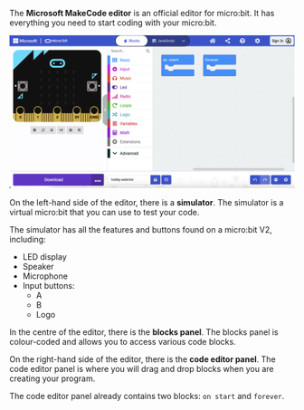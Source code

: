 The **Microsoft MakeCode editor** is an official editor for micro:bit. It has everything you need to start coding with your micro:bit.

![The MakeCode editor window.](images/makecode-tour.png)

On the left-hand side of the editor, there is a **simulator**. The simulator is a virtual micro:bit that you can use to test your code. 

The simulator has all the features and buttons found on a micro:bit V2, including:
+ LED display
+ Speaker
+ Microphone
+ Input buttons:
    + A
    + B
    + Logo

In the centre of the editor, there is the **blocks panel**. The blocks panel is colour-coded and allows you to access various code blocks.

On the right-hand side of the editor, there is the **code editor panel**. The code editor panel is where you will drag and drop blocks when you are creating your program.

The code editor panel already contains two blocks: `on start` and `forever`.

